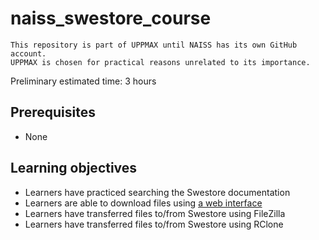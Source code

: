 # naiss_swestore_course

```text
This repository is part of UPPMAX until NAISS has its own GitHub account.
UPPMAX is chosen for practical reasons unrelated to its importance.
```

Preliminary estimated time: 3 hours

## Prerequisites

- None

## Learning objectives

- Learners have practiced searching the Swestore documentation
- Learners are able to download files using [a web interface](https://webdav.swestore.se/)
- Learners have transferred files to/from Swestore using FileZilla
- Learners have transferred files to/from Swestore using RClone


